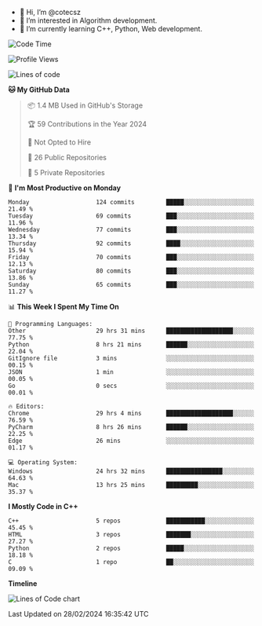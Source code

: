 - 👋 Hi, I’m @cotecsz
- 👀 I’m interested in Algorithm development.
- 🌱 I’m currently learning C++, Python, Web development.

<!---
cotecsz/cotecsz is a ✨ special ✨ repository because its `README.md` (this file) appears on your GitHub profile.
You can click the Preview link to take a look at your changes.
--->

<!--START_SECTION:waka-->
![Code Time](http://img.shields.io/badge/Code%20Time-546%20hrs%2056%20mins-blue)

![Profile Views](http://img.shields.io/badge/Profile%20Views-0-blue)

![Lines of code](https://img.shields.io/badge/From%20Hello%20World%20I%27ve%20Written-1.2%20million%20lines%20of%20code-blue)

**🐱 My GitHub Data** 

> 📦 1.4 MB Used in GitHub's Storage 
 > 
> 🏆 59 Contributions in the Year 2024
 > 
> 🚫 Not Opted to Hire
 > 
> 📜 26 Public Repositories 
 > 
> 🔑 5 Private Repositories 
 > 
📅 **I'm Most Productive on Monday** 

```text
Monday                   124 commits         █████░░░░░░░░░░░░░░░░░░░░   21.49 % 
Tuesday                  69 commits          ███░░░░░░░░░░░░░░░░░░░░░░   11.96 % 
Wednesday                77 commits          ███░░░░░░░░░░░░░░░░░░░░░░   13.34 % 
Thursday                 92 commits          ████░░░░░░░░░░░░░░░░░░░░░   15.94 % 
Friday                   70 commits          ███░░░░░░░░░░░░░░░░░░░░░░   12.13 % 
Saturday                 80 commits          ███░░░░░░░░░░░░░░░░░░░░░░   13.86 % 
Sunday                   65 commits          ███░░░░░░░░░░░░░░░░░░░░░░   11.27 % 
```


📊 **This Week I Spent My Time On** 

```text
💬 Programming Languages: 
Other                    29 hrs 31 mins      ███████████████████░░░░░░   77.75 % 
Python                   8 hrs 21 mins       ██████░░░░░░░░░░░░░░░░░░░   22.04 % 
GitIgnore file           3 mins              ░░░░░░░░░░░░░░░░░░░░░░░░░   00.15 % 
JSON                     1 min               ░░░░░░░░░░░░░░░░░░░░░░░░░   00.05 % 
Go                       0 secs              ░░░░░░░░░░░░░░░░░░░░░░░░░   00.01 % 

🔥 Editors: 
Chrome                   29 hrs 4 mins       ███████████████████░░░░░░   76.59 % 
PyCharm                  8 hrs 26 mins       ██████░░░░░░░░░░░░░░░░░░░   22.25 % 
Edge                     26 mins             ░░░░░░░░░░░░░░░░░░░░░░░░░   01.17 % 

💻 Operating System: 
Windows                  24 hrs 32 mins      ████████████████░░░░░░░░░   64.63 % 
Mac                      13 hrs 25 mins      █████████░░░░░░░░░░░░░░░░   35.37 % 
```

**I Mostly Code in C++** 

```text
C++                      5 repos             ███████████░░░░░░░░░░░░░░   45.45 % 
HTML                     3 repos             ███████░░░░░░░░░░░░░░░░░░   27.27 % 
Python                   2 repos             █████░░░░░░░░░░░░░░░░░░░░   18.18 % 
C                        1 repo              ██░░░░░░░░░░░░░░░░░░░░░░░   09.09 % 
```



**Timeline**

![Lines of Code chart](https://raw.githubusercontent.com/cotecsz/cotecsz/master/assets/bar_graph.png)


 Last Updated on 28/02/2024 16:35:42 UTC
<!--END_SECTION:waka-->

